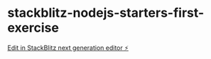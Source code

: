 # stackblitz-nodejs-starters-first-exercise

[Edit in StackBlitz next generation editor ⚡️](https://stackblitz.com/~/github.com/ZenitsuV/stackblitz-nodejs-starters-first-exercise)
